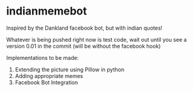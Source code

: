 # indianmemebot
Inspired by the Dankland facebook bot, but with indian quotes!

Whatever is being pushed right now is test code, wait out until you see a version 0.01 in the commit (will be without the facebook hook)


Implementations to be made:
1. Extending the picture using Pillow in python
2. Adding appropriate memes
3. Facebook Bot Integration
